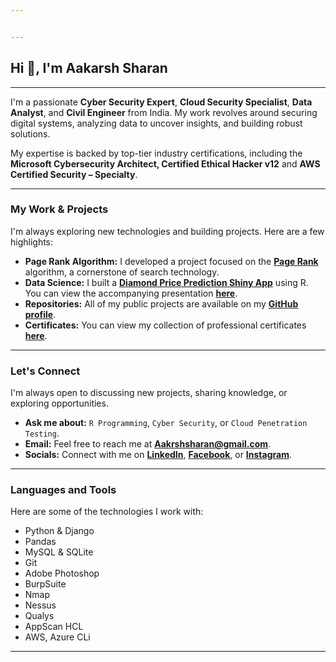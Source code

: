 ```yaml
---


---
```

## Hi 👋, I'm Aakarsh Sharan

---

I'm a passionate **Cyber Security Expert**, **Cloud Security Specialist**, **Data Analyst**, and **Civil Engineer** from India. My work revolves around securing digital systems, analyzing data to uncover insights, and building robust solutions.

My expertise is backed by top-tier industry certifications, including the **Microsoft Cybersecurity Architect, Certified Ethical Hacker v12** and **AWS Certified Security – Specialty**.

---

### My Work & Projects

I'm always exploring new technologies and building projects. Here are a few highlights:

* **Page Rank Algorithm:** I developed a project focused on the **[Page Rank](https://github.com/SharanAki/Page-Rank)** algorithm, a cornerstone of search technology.
* **Data Science:** I built a **[Diamond Price Prediction Shiny App](https://sharanaki.shinyapps.io/diam/)** using R. You can view the accompanying presentation **[here](https://rpubs.com/Sharan/PredictingDiamondPrice)**.
* **Repositories:** All of my public projects are available on my **[GitHub profile](https://github.com/SharanAki?tab=repositories)**.
* **Certificates:** You can view my collection of professional certificates **[here](https://github.com/SharanAki/Certificates/tree/main/Certificate)**.

---

### Let's Connect

I'm always open to discussing new projects, sharing knowledge, or exploring opportunities.

* **Ask me about:** `R Programming`, `Cyber Security`, or `Cloud Penetration Testing`.
* **Email:** Feel free to reach me at **Aakrshsharan@gmail.com**.
* **Socials:** Connect with me on **[LinkedIn](https://linkedin.com/in/aakarsh-sharan-9249b6125/)**, **[Facebook](https://www.facebook.com/aakrsh.sharan)**, or **[Instagram](https://www.instagram.com/sharanaakarsh/)**.

---

### Languages and Tools

Here are some of the technologies I work with:

* Python & Django
* Pandas
* MySQL & SQLite
* Git
* Adobe Photoshop
* BurpSuite
* Nmap
* Nessus
* Qualys
* AppScan HCL
* AWS, Azure CLi

---
